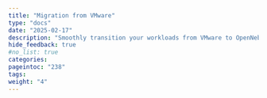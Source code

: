 ```yaml
---
title: "Migration from VMware"
type: "docs"
date: "2025-02-17"
description: "Smoothly transition your workloads from VMware to OpenNebula with tools and best practices designed for interoperability"
hide_feedback: true
#no_list: true
categories:
pageintoc: "238"
tags:
weight: "4"
---
```


<a id="software"></a>

<!--# Software -->
